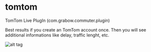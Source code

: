 # tomtom
TomTom Live PlugIn (com.grabow.commuter.plugin)

Best results if you create an TomTom account once.
Then you will see additional informations like delay, traffic lenght, etc.

![alt tag](http://praxistipps.s3.amazonaws.com/tomtom-navi-zuruecksetzen_89cea91a.jpg)
